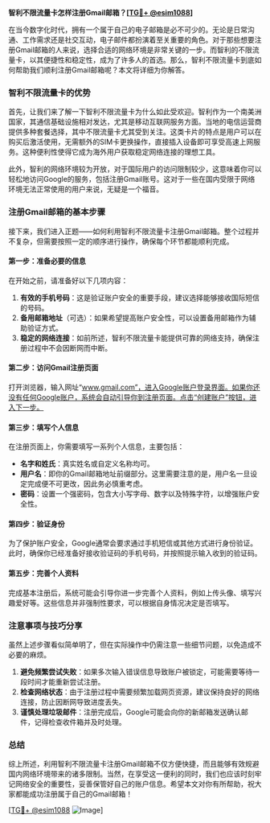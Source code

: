**智利不限流量卡怎样注册Gmail邮箱？[[TG💪+ @esim1088](https://t.me/s/esim1088)]**

在当今数字化时代，拥有一个属于自己的电子邮箱是必不可少的。无论是日常沟通、工作需求还是社交互动，电子邮件都扮演着至关重要的角色。对于那些想要注册Gmail邮箱的人来说，选择合适的网络环境是非常关键的一步。而智利的不限流量卡，以其便捷性和稳定性，成为了许多人的首选。那么，智利不限流量卡到底如何帮助我们顺利注册Gmail邮箱呢？本文将详细为你解答。

### 智利不限流量卡的优势

首先，让我们来了解一下智利不限流量卡为什么如此受欢迎。智利作为一个南美洲国家，其通信基础设施相对发达，尤其是移动互联网服务方面。当地的电信运营商提供多种套餐选择，其中不限流量卡尤其受到关注。这类卡片的特点是用户可以在购买后激活使用，无需额外的SIM卡更换操作，直接插入设备即可享受高速上网服务。这种便利性使得它成为海外用户获取稳定网络连接的理想工具。

此外，智利的网络环境较为开放，对于国际用户的访问限制较少，这意味着你可以轻松地访问Google的服务，包括注册Gmail账号。这对于一些在国内受限于网络环境无法正常使用的用户来说，无疑是一个福音。

### 注册Gmail邮箱的基本步骤

接下来，我们进入正题——如何利用智利不限流量卡注册Gmail邮箱。整个过程并不复杂，但需要按照一定的顺序进行操作，确保每个环节都能顺利完成。

#### 第一步：准备必要的信息

在开始之前，请准备好以下几项内容：

1. **有效的手机号码**：这是验证账户安全的重要手段，建议选择能够接收国际短信的号码。
2. **备用邮箱地址**（可选）：如果希望提高账户安全性，可以设置备用邮箱作为辅助验证方式。
3. **稳定的网络连接**：如前所述，智利不限流量卡能提供可靠的网络支持，确保注册过程中不会因断网而中断。

#### 第二步：访问Gmail注册页面

打开浏览器，输入网址“www.gmail.com”，进入Google账户登录界面。如果你还没有任何Google账户，系统会自动引导你到注册页面。点击“创建账户”按钮，进入下一步。

#### 第三步：填写个人信息

在注册页面上，你需要填写一系列个人信息，主要包括：

- **名字和姓氏**：真实姓名或自定义名称均可。
- **用户名**：即你的Gmail邮箱地址前缀部分。这里需要注意的是，用户名一旦设定完成便不可更改，因此务必慎重考虑。
- **密码**：设置一个强密码，包含大小写字母、数字以及特殊字符，以增强账户安全性。

#### 第四步：验证身份

为了保护账户安全，Google通常会要求通过手机短信或其他方式进行身份验证。此时，确保你已经准备好接收验证码的手机号码，并按照提示输入收到的验证码。

#### 第五步：完善个人资料

完成基本注册后，系统可能会引导你进一步完善个人资料，例如上传头像、填写兴趣爱好等。这些信息并非强制性要求，可以根据自身情况决定是否填写。

### 注意事项与技巧分享

虽然上述步骤看似简单明了，但在实际操作中仍需注意一些细节问题，以免造成不必要的麻烦。

1. **避免频繁尝试失败**：如果多次输入错误信息导致账户被锁定，可能需要等待一段时间才能重新尝试注册。
2. **检查网络状态**：由于注册过程中需要频繁加载网页资源，建议保持良好的网络连接，防止因断网导致进度丢失。
3. **谨慎处理垃圾邮件**：注册完成后，Google可能会向你的新邮箱发送确认邮件，记得检查收件箱并及时处理。

### 总结

综上所述，利用智利不限流量卡注册Gmail邮箱不仅方便快捷，而且能够有效规避国内网络环境带来的诸多限制。当然，在享受这一便利的同时，我们也应该时刻牢记网络安全的重要性，妥善保管好自己的账户信息。希望本文对你有所帮助，祝大家都能成功注册属于自己的Gmail邮箱！

[[TG💪+ @esim1088](https://t.me/s/esim1088) ![Image](https://i.postimg.cc/4NQfJmqS/Snipaste-2025-05-13-00-14-12.png)]